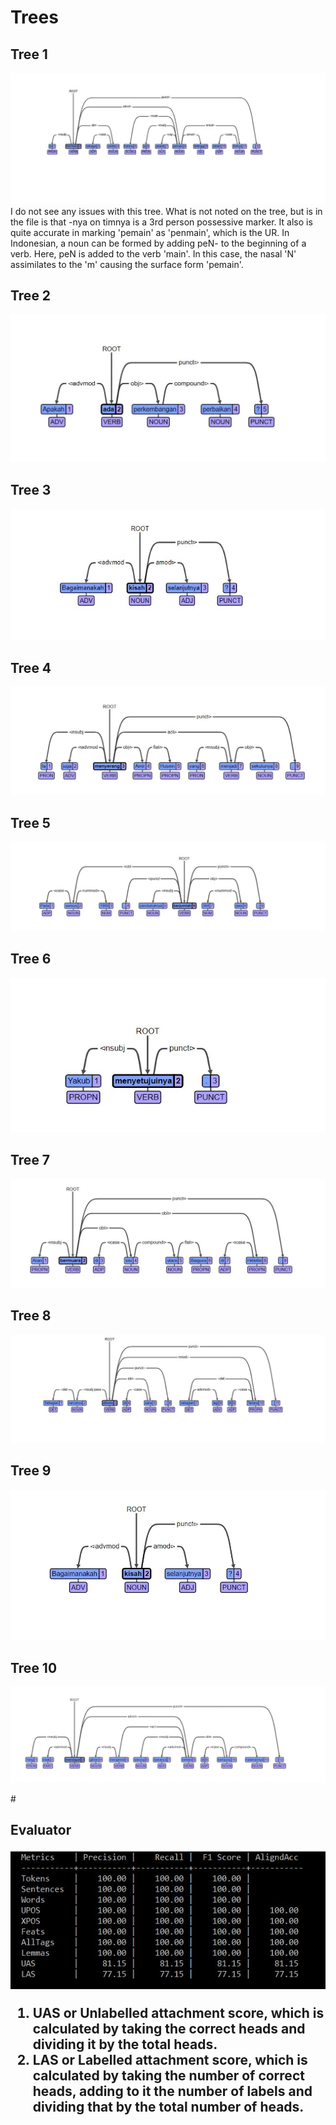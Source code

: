 # <h1> Trees 
  ## Tree 1
  ![Image of Sentence 1](https://github.com/sadiphil/Pictures/blob/main/Sentence1.JPG)
I do not see any issues with this tree. What is not noted on the tree, but is in the file is that -nya on timnya is a 3rd person possessive marker. It also is quite accurate in marking 'pemain' as 'penmain', which is the UR. In Indonesian, a noun can be formed by adding peN- to the beginning of a verb. Here, peN is added to the verb 'main'. In this case, the nasal 'N' assimilates to the 'm' causing the surface form 'pemain'.
  
  ## Tree 2
  ![Image of Sentence 2](https://github.com/sadiphil/Pictures/blob/main/Sentence2.JPG)
  
  ## Tree 3
  ![Image of Sentence 3](https://github.com/sadiphil/Pictures/blob/main/Sentence3.JPG)
  
  ## Tree 4
  ![Image of Sentence 4](https://github.com/sadiphil/Pictures/blob/main/Sentence4.JPG)
  
  ## Tree 5
  ![Image of Sentence 5](https://github.com/sadiphil/Pictures/blob/main/Sentence5.JPG)
  
 ## Tree 6
  ![Image of Sentence 6](https://github.com/sadiphil/Pictures/blob/main/Sentence6.JPG)
  
 ## Tree 7
  ![Image of Sentence 7](https://github.com/sadiphil/Pictures/blob/main/Sentence7.JPG)
  
 ## Tree 8
  ![Image of Sentence 8](https://github.com/sadiphil/Pictures/blob/main/Sentence8.JPG)
  
  ## Tree 9
  ![Image of Sentence 9](https://github.com/sadiphil/Pictures/blob/main/Sentence9.JPG)
  
  ## Tree 10
  ![Image of Sentence 10](https://github.com/sadiphil/Pictures/blob/main/Sentence10.JPG)
  
  #<h2> Evaluator
  
  ![Image of Evalutor Output Table](https://github.com/sadiphil/Pictures/blob/main/Evaluator.JPG)
  
  1. UAS or Unlabelled attachment score, which is calculated by taking the correct heads and dividing it by the total heads.
  1. LAS or Labelled attachment score, which is calculated by taking the number of correct heads, adding to it the number of labels and dividing that by the total number of heads. 
  
